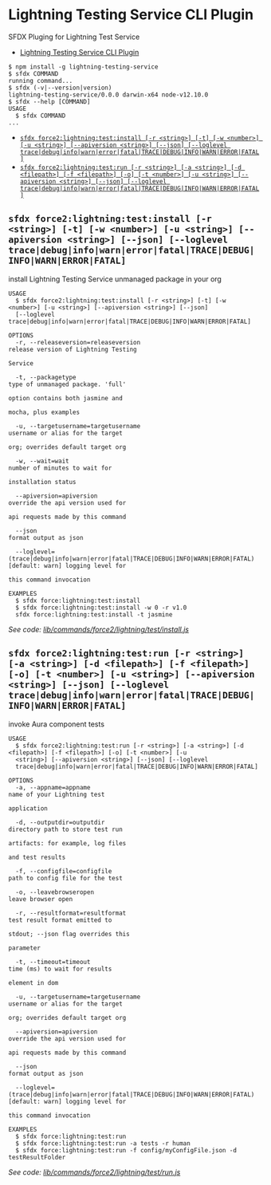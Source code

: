 # Lightning Testing Service CLI Plugin

SFDX Pluging for Lightning Test Service

<!-- toc -->
* [Lightning Testing Service CLI Plugin](#lightning-testing-service-cli-plugin)
<!-- tocstop -->
  <!-- install -->
  <!-- usage -->
```sh-session
$ npm install -g lightning-testing-service
$ sfdx COMMAND
running command...
$ sfdx (-v|--version|version)
lightning-testing-service/0.0.0 darwin-x64 node-v12.10.0
$ sfdx --help [COMMAND]
USAGE
  $ sfdx COMMAND
...
```
<!-- usagestop -->
<!-- commands -->
* [`sfdx force2:lightning:test:install [-r <string>] [-t] [-w <number>] [-u <string>] [--apiversion <string>] [--json] [--loglevel trace|debug|info|warn|error|fatal|TRACE|DEBUG|INFO|WARN|ERROR|FATAL]`](#sfdx-force2lightningtestinstall--r-string--t--w-number--u-string---apiversion-string---json---loglevel-tracedebuginfowarnerrorfataltracedebuginfowarnerrorfatal)
* [`sfdx force2:lightning:test:run [-r <string>] [-a <string>] [-d <filepath>] [-f <filepath>] [-o] [-t <number>] [-u <string>] [--apiversion <string>] [--json] [--loglevel trace|debug|info|warn|error|fatal|TRACE|DEBUG|INFO|WARN|ERROR|FATAL]`](#sfdx-force2lightningtestrun--r-string--a-string--d-filepath--f-filepath--o--t-number--u-string---apiversion-string---json---loglevel-tracedebuginfowarnerrorfataltracedebuginfowarnerrorfatal)

## `sfdx force2:lightning:test:install [-r <string>] [-t] [-w <number>] [-u <string>] [--apiversion <string>] [--json] [--loglevel trace|debug|info|warn|error|fatal|TRACE|DEBUG|INFO|WARN|ERROR|FATAL]`

install Lightning Testing Service unmanaged package in your org

```
USAGE
  $ sfdx force2:lightning:test:install [-r <string>] [-t] [-w <number>] [-u <string>] [--apiversion <string>] [--json] 
  [--loglevel trace|debug|info|warn|error|fatal|TRACE|DEBUG|INFO|WARN|ERROR|FATAL]

OPTIONS
  -r, --releaseversion=releaseversion                                               release version of Lightning Testing
                                                                                    Service

  -t, --packagetype                                                                 type of unmanaged package. 'full'
                                                                                    option contains both jasmine and
                                                                                    mocha, plus examples

  -u, --targetusername=targetusername                                               username or alias for the target
                                                                                    org; overrides default target org

  -w, --wait=wait                                                                   number of minutes to wait for
                                                                                    installation status

  --apiversion=apiversion                                                           override the api version used for
                                                                                    api requests made by this command

  --json                                                                            format output as json

  --loglevel=(trace|debug|info|warn|error|fatal|TRACE|DEBUG|INFO|WARN|ERROR|FATAL)  [default: warn] logging level for
                                                                                    this command invocation

EXAMPLES
  $ sfdx force:lightning:test:install
  $ sfdx force:lightning:test:install -w 0 -r v1.0
  sfdx force:lightning:test:install -t jasmine
```

_See code: [lib/commands/force2/lightning/test/install.js](https://github.com/forcedotcom/LightningTestService/blob/v0.0.0/lib/commands/force2/lightning/test/install.js)_

## `sfdx force2:lightning:test:run [-r <string>] [-a <string>] [-d <filepath>] [-f <filepath>] [-o] [-t <number>] [-u <string>] [--apiversion <string>] [--json] [--loglevel trace|debug|info|warn|error|fatal|TRACE|DEBUG|INFO|WARN|ERROR|FATAL]`

invoke Aura component tests

```
USAGE
  $ sfdx force2:lightning:test:run [-r <string>] [-a <string>] [-d <filepath>] [-f <filepath>] [-o] [-t <number>] [-u 
  <string>] [--apiversion <string>] [--json] [--loglevel 
  trace|debug|info|warn|error|fatal|TRACE|DEBUG|INFO|WARN|ERROR|FATAL]

OPTIONS
  -a, --appname=appname                                                             name of your Lightning test
                                                                                    application

  -d, --outputdir=outputdir                                                         directory path to store test run
                                                                                    artifacts: for example, log files
                                                                                    and test results

  -f, --configfile=configfile                                                       path to config file for the test

  -o, --leavebrowseropen                                                            leave browser open

  -r, --resultformat=resultformat                                                   test result format emitted to
                                                                                    stdout; --json flag overrides this
                                                                                    parameter

  -t, --timeout=timeout                                                             time (ms) to wait for results
                                                                                    element in dom

  -u, --targetusername=targetusername                                               username or alias for the target
                                                                                    org; overrides default target org

  --apiversion=apiversion                                                           override the api version used for
                                                                                    api requests made by this command

  --json                                                                            format output as json

  --loglevel=(trace|debug|info|warn|error|fatal|TRACE|DEBUG|INFO|WARN|ERROR|FATAL)  [default: warn] logging level for
                                                                                    this command invocation

EXAMPLES
  $ sfdx force:lightning:test:run
  $ sfdx force:lightning:test:run -a tests -r human
  $ sfdx force:lightning:test:run -f config/myConfigFile.json -d testResultFolder
```

_See code: [lib/commands/force2/lightning/test/run.js](https://github.com/forcedotcom/LightningTestService/blob/v0.0.0/lib/commands/force2/lightning/test/run.js)_
<!-- commandsstop -->
